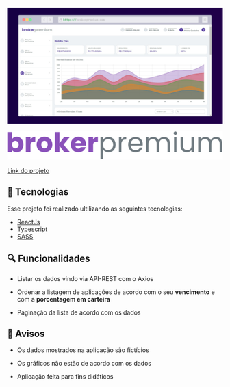 <p align="center">
  <img alt="broker-premium" src="https://github.com/GustavoMendes21/broker-premium/blob/main/preview.png">
</p>
  
<div align="center">
  <img src="https://github.com/GustavoMendes21/broker-premium/blob/main/public/logo.svg"></img>
</div>

<a href="https://broker-premium.netlify.app/" align="center">Link do projeto</a>

## 🧪 Tecnologias

Esse projeto foi realizado ultilizando as seguintes tecnologias: 

- [ReactJs](https://pt-br.reactjs.org/)
- [Typescript](https://www.typescriptlang.org/)
- [SASS](https://sass-lang.com/)

## 🔍 Funcionalidades

- Listar os dados vindo via API-REST com o Axios

- Ordenar a listagem de aplicações de acordo com o seu <strong>vencimento</strong> e com a <strong>porcentagem em carteira</strong>

- Paginação da lista de acordo com os dados

## 🚧 Avisos 

- Os dados mostrados na aplicação são fictícios

- Os gráficos não estão de acordo com os dados 

- Aplicação feita para fins didáticos



